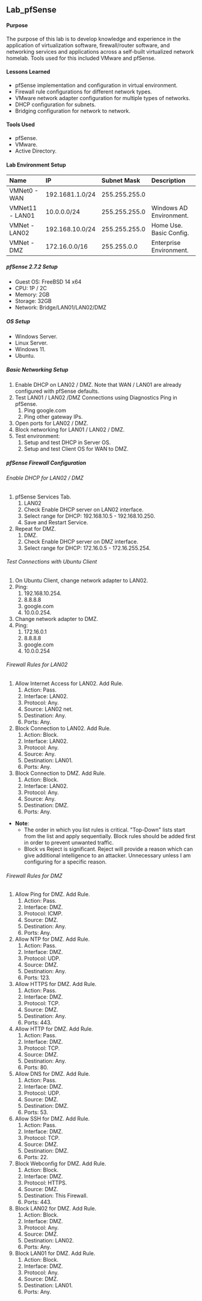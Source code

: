 ## Lab_pfSense
#### Purpose
The purpose of this lab is to develop knowledge and experience in the application of virtualization software, firewall/router software, and networking services and applications across a self-built virtualized network homelab. Tools used for this included VMware and pfSense.
#### Lessons Learned
- pfSense implementation and configuration in virtual environment.
- Firewall rule configurations for different network types. 
- VMware network adapter configuration for multiple types of networks.
- DHCP configuration for subnets.
- Bridging configuration for network to network. 
#### Tools Used
- pfSense.
- VMware.
- Active Directory.
#### Lab Environment Setup
| Name            | IP              | Subnet Mask   | Description             |
| :-------------- | :-------------- | :------------ | :---------------------- |
| VMNet0 - WAN    | 192.1681.1.0/24 | 255.255.255.0 |                         |
| VMNet11 - LAN01 | 10.0.0.0/24     | 255.255.255.0 | Windows AD Environment. |
| VMNet - LAN02   | 192.168.10.0/24 | 255.255.255.0 | Home Use. Basic Config. |
| VMNet - DMZ     | 172.16.0.0/16   | 255.255.0.0   | Enterprise Environment. |
##### pfSense 2.7.2 Setup
- Guest OS: FreeBSD 14 x64
- CPU: 1P / 2C
- Memory: 2GB
- Storage: 32GB
- Network: Bridge/LAN01/LAN02/DMZ
##### OS Setup
- Windows Server.
- Linux Server.
- Windows 11. 
- Ubuntu.
##### Basic Networking Setup
1. Enable DHCP on LAN02 / DMZ. Note that WAN / LAN01 are already configured with pfSense defaults. 
2. Test LAN01 / LAN02 /DMZ Connections using Diagnostics Ping in pfSense.
	1. Ping google.com
	2. Ping other gateway IPs.
3. Open ports for LAN02 / DMZ.
4. Block networking for LAN01 / LAN02 / DMZ.
5. Test environment:
	1. Setup and test DHCP in Server OS. 
	2. Setup and test Client OS for WAN to DMZ. 
##### pfSense Firewall Configuration
###### Enable DHCP for LAN02 / DMZ
1. pfSense Services Tab.
	1. LAN02
	2. Check Enable DHCP server on LAN02 interface.
	3. Select range for DHCP: 192.168.10.5 - 192.168.10.250.
	4. Save and Restart Service.
2. Repeat for DMZ.
	1. DMZ.
	2. Check Enable DHCP server on DMZ interface.
	3. Select range for DHCP: 172.16.0.5 - 172.16.255.254.
###### Test Connections with Ubuntu Client
1. On Ubuntu Client, change network adapter to LAN02.
2. Ping:
	1. 192.168.10.254.
	2. 8.8.8.8
	3. google.com
	4. 10.0.0.254.
3. Change network adapter to DMZ.
4. Ping:
	1. 172.16.0.1
	2. 8.8.8.8
	3. google.com
	4. 10.0.0.254
###### Firewall Rules for LAN02
1. Allow Internet Access for LAN02. Add Rule.
	1. Action: Pass.
	2. Interface: LAN02.
	3. Protocol: Any.
	4. Source: LAN02 net.
	5. Destination: Any.
	6. Ports: Any.
2. Block Connection to LAN02. Add Rule. 
	1. Action: Block.
	2. Interface: LAN02.
	3. Protocol: Any.
	4. Source: Any. 
	5. Destination: LAN01.
	6. Ports: Any.
3. Block Connection to DMZ. Add Rule.
	1. Action: Block.
	2. Interface: LAN02.
	3. Protocol: Any.
	4. Source: Any.
	5. Destination: DMZ.
	6. Ports: Any.
- **Note**: 
	- The order in which you list rules is critical. "Top-Down" lists start from the list and apply sequentially. Block rules should be added first in order to prevent unwanted traffic. 
	- Block vs Reject is significant. Reject will provide a reason which can give additional intelligence to an attacker. Unnecessary unless I am configuring for a specific reason. 
###### Firewall Rules for DMZ
1. Allow Ping for DMZ. Add Rule.
	1. Action: Pass.
	2. Interface: DMZ.
	3. Protocol: ICMP.
	4. Source: DMZ.
	5. Destination: Any.
	6. Ports: Any.
2. Allow NTP for DMZ. Add Rule.
	1. Action: Pass.
	2. Interface: DMZ.
	3. Protocol: UDP.
	4. Source: DMZ.
	5. Destination: Any.
	6. Ports: 123.
3. Allow HTTPS for DMZ. Add Rule. 
	1. Action: Pass.
	2. Interface: DMZ.
	3. Protocol: TCP.
	4. Source: DMZ.
	5. Destination: Any.
	6. Ports: 443.
4. Allow HTTP for DMZ. Add Rule.
	1. Action: Pass.
	2. Interface: DMZ.
	3. Protocol: TCP.
	4. Source: DMZ.
	5. Destination: Any.
	6. Ports: 80.
5. Allow DNS for DMZ. Add Rule.
	1. Action: Pass.
	2. Interface: DMZ.
	3. Protocol: UDP.
	4. Source: DMZ.
	5. Destination: DMZ.
	6. Ports: 53.
6. Allow SSH for DMZ. Add Rule.
	1. Action: Pass.
	2. Interface: DMZ.
	3. Protocol: TCP.
	4. Source: DMZ.
	5. Destination: DMZ.
	6. Ports: 22.
7. Block Webconfig for DMZ. Add Rule. 
	1. Action: Block.
	2. Interface: DMZ.
	3. Protocol: HTTPS.
	4. Source: DMZ.
	5. Destination: This Firewall.
	6. Ports: 443.
8. Block LAN02 for DMZ. Add Rule.
	1. Action: Block.
	2. Interface: DMZ.
	3. Protocol: Any.
	4. Source: DMZ.
	5. Destination: LAN02.
	6. Ports: Any.
9. Block LAN01 for DMZ. Add Rule.
	1. Action: Block.
	2. Interface: DMZ.
	3. Protocol: Any.
	4. Source: DMZ.
	5. Destination: LAN01.
	6. Ports: Any.
